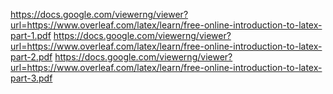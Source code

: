 https://docs.google.com/viewerng/viewer?url=https://www.overleaf.com/latex/learn/free-online-introduction-to-latex-part-1.pdf
https://docs.google.com/viewerng/viewer?url=https://www.overleaf.com/latex/learn/free-online-introduction-to-latex-part-2.pdf
https://docs.google.com/viewerng/viewer?url=https://www.overleaf.com/latex/learn/free-online-introduction-to-latex-part-3.pdf
